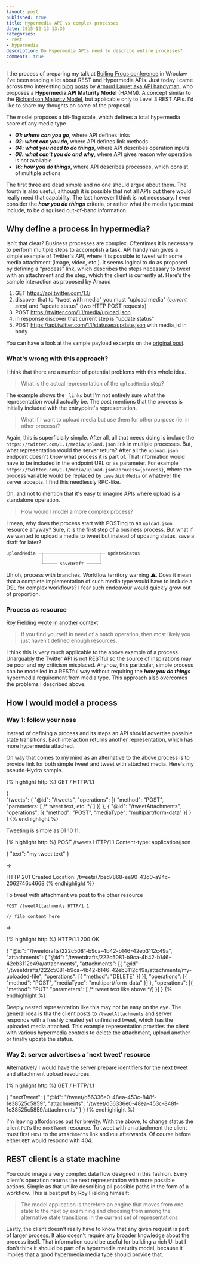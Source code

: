 ```yaml
---
layout: post
published: true
title: Hypermedia API vs complex processes
date: 2015-12-13 13:30
categories:
- rest
- hypermedia
description: Do Hypermedia APIs need to describe entire processes?
comments: true
---
```


I the process of preparing my talk at [Boiling Frogs conference][frogs] in Wrocław I've been reading a lot about REST 
and Hypermedia APIs. Just today I came across two interesting [blog][HAMM1] [posts][HAMM2] by [Arnaud Lauret aka API handyman][twitter], 
who proposes a **Hypermedia API Maturity Model** (HAMM). A concept similar to the [Richardson Maturity Model][RMM], but 
applicable only to Level 3 REST APIs. I'd like to share my thoughts on some of the proposal.

<!--more-->

The model proposes a bit-flag scale, which defines a total hypermedia score of any media type
 
* ***01: where can you go***, where API defines links
* ***02: what can you do***, where API defines link methods
* ***04: what you need to do things***, where API describes operation inputs
* ***08: what can't you do and why***, where API gives reason why operation is not available
* ***16: how you do things***, where API describes processes, which consist of multiple actions

The first three are dead simple and no one should argue about them. The fourth is also useful, although it is possible
that not all APIs out there would really need that capability. The last however I think is not necessary. I even consider
the ***how you do things*** criteria, or rather what the media type must include, to be disguised out-of-band information.

## Why define a process in hypermedia?

Isn't that clear? Business processes are complex. Oftentimes it is necessary to perform multiple steps to accomplish a
task. API handyman gives a simple example of Twitter's API, where it is possible to tweet with some media attachment 
(image, video, etc.). It seems logical to do as proposed by defining a "process" link, which describes the steps necessary
to tweet with an attachment and the step, which the client is currently at. Here's the sample interaction as proposed by
Arnaud

1. GET https://api.twitter.com/1.1/
1. discover that to "tweet with media" you must "upload media" (*current step*) and "update status" (two HTTP POST requests)
1. POST https://twitter.com/1.1/media/upload.json
1. in response discover that current step is "update status"
1. POST https://api.twitter.com/1.1/statuses/update.json with media_id in body

You can have a look at the sample payload excerpts on the [original post][HAMM2].

### What's wrong with this approach?

I think that there are a number of potential problems with this whole idea. 

> What is the actual representation of the `uploadMedia` step?
 
The example shows the `_links` but I'm not entirely sure what the representation would actually be. The post mentions 
that the process is initially included with the entrypoint's representation.

> What if I want to upload media but use them for other purpose (ie. in other process)?

Again, this is superficially simple. After all, all that needs doing is include the `https://twitter.com/1.1/media/upload.json`
link in multiple processes. But, what representation would the server return? After all the `upload.json` endpoint doesn't
*know* what process it is part of. That information would have to be included in the endpoint URL or as parameter. For
example `https://twitter.com/1.1/media/upload.json?process={process}`, where the process variable would be replaced by
`tweetWithMedia` or whatever the server accepts. I find this needlessly RPC-like.

Oh, and not to mention that it's easy to imagine APIs where upload is a standalone operation.

> How would I model a more complex process?

I mean, why does the process start with POSTing to an `upload.json` resource anyway? Sure, it is the first step of a business
process. But what if we wanted to upload a media to tweet but instead of updating status, save a draft for later? 

```
uploadMedia ─┬─────────────────────┬─ updateStatus
             │                     │
             └───── saveDraft ─────┘
```

Uh oh, process with branches. Workflow territory warning :warning:. Does it mean that a complete implementation of such 
media type would have to include a DSL for complex workflows? I fear such endeavour would quickly grow out of proportion.

### Process as resource

Roy Fielding [wrote in another context](http://roy.gbiv.com/untangled/2008/rest-apis-must-be-hypertext-driven#comment-743) 

> If you find yourself in need of a batch operation,
> then most likely you just haven’t defined enough resources.

I think this is very much applicable to the above example of a process. Unarguably the Twitter API is not RESTful so the
source of inspirations may be poor and my criticism misplaced. Anyhow, this particular, simple process can be modelled 
in a RESTful way without requiring the ***how you do things*** hypermedia requirement from media type. This approach also
overcomes the problems I described above.
 
## How I would model a process

### Way 1: follow your nose

Instead of defining a process and its steps an API should advertise possible state transitions. Each interaction returns
another representation, which has more hypermedia attached. 

On way that comes to my mind as an alternative to the above process is to provide link for both simple tweet and tweet
with attached media. Here's my pseudo-Hydra sample.
 
{% highlight http %}
GET / HTTP/1.1

{  
  "tweets": {
    "@id": "/tweets",
    "operations": [{
      "method": "POST",
      "parameters: [ /* tweet text, etc. */ ]
   }]
  }, {
    "@id": "/tweetAttachments", 
    "operations": [{
      "method": "POST",
      "mediaType": "multipart/form-data"
    }]
  }
}
{% endhighlight %}

Tweeting is simple as 01 10 11.

{% highlight http %}
POST /tweets HTTP/1.1
Content-type: application/json

{
  "text": "my tweet text"
}

=>

HTTP 201 Created
Location: /tweets/7bed7868-ee90-43d0-a94c-2062746c4668
{% endhighlight %}

To tweet with attachment we post to the other resource

``` http
POST /tweetAttachments HTTP/1.1

// file content here

```

=>

{% highlight http %}
HTTP/1.1 200 OK

{
  "@id": "/tweetdrafts/222c5081-b9ca-4b42-b146-42eb3112c49a",
  "attachments": {
    "@id": "/tweetdrafts/222c5081-b9ca-4b42-b146-42eb3112c49a/attachments",
    "attachments": [{
      "@id": "/tweetdrafts/222c5081-b9ca-4b42-b146-42eb3112c49a/attachments/my-uploaded-file",
      "operations": [{
        "method": "DELETE"
      }]
    }],
    "operations": [{
      "method": "POST",
      "mediaType": "multipart/form-data"
    }]
  },
  "operations": [{
    "method": "PUT"
    "parameters": [ /* tweet text like above */]
  }]
}
{% endhighlight %}

Deeply nested representation like this may not be easy on the eye. The general idea is tha the client posts to `/tweetAttachments`
and server responds with a freshly created yet unfinished tweet, which has the uploaded media attached. This example 
representation provides the client with various hypermedia controls to delete the attachment, upload another or finally
update the status. 

### Way 2: server advertises a 'next tweet' resource

Alternatively I would have the server prepare identifiers for the next tweet and attachment upload resources.

{% highlight http %}
GET / HTTP/1.1

{
  "nextTweet": {
    "@id": "/tweet/d56336e0-48ea-453c-848f-1e38525c5859",
    "attachments": "/tweet/d56336e0-48ea-453c-848f-1e38525c5859/attachments"
  }
}
{% endhighlight %}

I'm leaving affordances out for brevity. With the above, to change status the client `PUT`s the `nextTweet` resource.
To tweet with an attachment the client must first `POST` to the `attachments` link and `PUT` afterwards. Of course before
either `GET` would respond with 404.

## REST client is a state machine

You could image a very complex data flow designed in this fashion. Every client's operation returns the next representation
with more possible actions. Simple as that unlike describing all possible paths in the form of a workflow. This is best
put by Roy Fielding himself:

> The model application is therefore an engine that moves from one state to the next 
> by examining and choosing from among the alternative state transitions
> in the current set of representations

Lastly, the client doesn't really have to know that any given request is part of larger process. It also doesn't require any 
broader knowledge about the process itself. That information could be useful for building a rich UI but I don't think it
should be part of a hypermedia maturity model, because it implies that a good hypermedia media type should provide that.

[frogs]: http://boilingfrogs.pl/schedule/hateoas-as-if-you-meant-it/
[HAMM1]: http://apihandyman.io/hypermedia-api-maturity-model-part-i-hypermedia-ness/
[HAMM2]: http://apihandyman.io/hypermedia-api-maturity-model-part-ii-the-missing-links/
[twitter]: https://twitter.com/apihandyman
[RMM]: http://martinfowler.com/articles/richardsonMaturityModel.html
